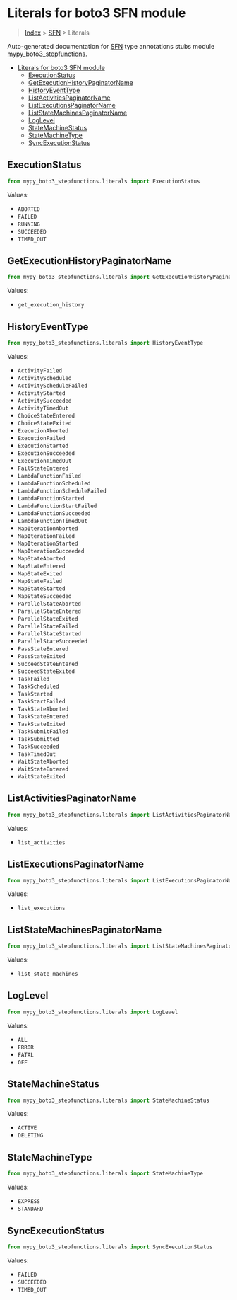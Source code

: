 # Literals for boto3 SFN module

> [Index](../README.md) > [SFN](./README.md) > Literals

Auto-generated documentation for
[SFN](https://boto3.amazonaws.com/v1/documentation/api/latest/reference/services/stepfunctions.html#SFN)
type annotations stubs module
[mypy_boto3_stepfunctions](https://pypi.org/project/mypy-boto3-stepfunctions/).

- [Literals for boto3 SFN module](#literals-for-boto3-sfn-module)
  - [ExecutionStatus](#executionstatus)
  - [GetExecutionHistoryPaginatorName](#getexecutionhistorypaginatorname)
  - [HistoryEventType](#historyeventtype)
  - [ListActivitiesPaginatorName](#listactivitiespaginatorname)
  - [ListExecutionsPaginatorName](#listexecutionspaginatorname)
  - [ListStateMachinesPaginatorName](#liststatemachinespaginatorname)
  - [LogLevel](#loglevel)
  - [StateMachineStatus](#statemachinestatus)
  - [StateMachineType](#statemachinetype)
  - [SyncExecutionStatus](#syncexecutionstatus)

## ExecutionStatus

```python
from mypy_boto3_stepfunctions.literals import ExecutionStatus
```

Values:

- `ABORTED`
- `FAILED`
- `RUNNING`
- `SUCCEEDED`
- `TIMED_OUT`

## GetExecutionHistoryPaginatorName

```python
from mypy_boto3_stepfunctions.literals import GetExecutionHistoryPaginatorName
```

Values:

- `get_execution_history`

## HistoryEventType

```python
from mypy_boto3_stepfunctions.literals import HistoryEventType
```

Values:

- `ActivityFailed`
- `ActivityScheduled`
- `ActivityScheduleFailed`
- `ActivityStarted`
- `ActivitySucceeded`
- `ActivityTimedOut`
- `ChoiceStateEntered`
- `ChoiceStateExited`
- `ExecutionAborted`
- `ExecutionFailed`
- `ExecutionStarted`
- `ExecutionSucceeded`
- `ExecutionTimedOut`
- `FailStateEntered`
- `LambdaFunctionFailed`
- `LambdaFunctionScheduled`
- `LambdaFunctionScheduleFailed`
- `LambdaFunctionStarted`
- `LambdaFunctionStartFailed`
- `LambdaFunctionSucceeded`
- `LambdaFunctionTimedOut`
- `MapIterationAborted`
- `MapIterationFailed`
- `MapIterationStarted`
- `MapIterationSucceeded`
- `MapStateAborted`
- `MapStateEntered`
- `MapStateExited`
- `MapStateFailed`
- `MapStateStarted`
- `MapStateSucceeded`
- `ParallelStateAborted`
- `ParallelStateEntered`
- `ParallelStateExited`
- `ParallelStateFailed`
- `ParallelStateStarted`
- `ParallelStateSucceeded`
- `PassStateEntered`
- `PassStateExited`
- `SucceedStateEntered`
- `SucceedStateExited`
- `TaskFailed`
- `TaskScheduled`
- `TaskStarted`
- `TaskStartFailed`
- `TaskStateAborted`
- `TaskStateEntered`
- `TaskStateExited`
- `TaskSubmitFailed`
- `TaskSubmitted`
- `TaskSucceeded`
- `TaskTimedOut`
- `WaitStateAborted`
- `WaitStateEntered`
- `WaitStateExited`

## ListActivitiesPaginatorName

```python
from mypy_boto3_stepfunctions.literals import ListActivitiesPaginatorName
```

Values:

- `list_activities`

## ListExecutionsPaginatorName

```python
from mypy_boto3_stepfunctions.literals import ListExecutionsPaginatorName
```

Values:

- `list_executions`

## ListStateMachinesPaginatorName

```python
from mypy_boto3_stepfunctions.literals import ListStateMachinesPaginatorName
```

Values:

- `list_state_machines`

## LogLevel

```python
from mypy_boto3_stepfunctions.literals import LogLevel
```

Values:

- `ALL`
- `ERROR`
- `FATAL`
- `OFF`

## StateMachineStatus

```python
from mypy_boto3_stepfunctions.literals import StateMachineStatus
```

Values:

- `ACTIVE`
- `DELETING`

## StateMachineType

```python
from mypy_boto3_stepfunctions.literals import StateMachineType
```

Values:

- `EXPRESS`
- `STANDARD`

## SyncExecutionStatus

```python
from mypy_boto3_stepfunctions.literals import SyncExecutionStatus
```

Values:

- `FAILED`
- `SUCCEEDED`
- `TIMED_OUT`
